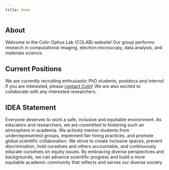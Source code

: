 ```yaml
---
title: Home
---
```


## About

Welcome to the Colin Ophus Lab (COLAB) website! Our group performs research in computational imaging, electron microscopy, data analysis, and materials science. 


## Current Positions

We are currently recruiting enthusiastic PhD students, postdocs and interns! If you are interested, please [contact Colin](mailto:cophus@stanford.edu)!  We are also excited to collaborate with any interested researchers.



## IDEA Statement

Everyone deserves to work a safe, inclusive and equitable environment. As educators and researchers, we are committed to fostering such an atmosphere in academia. We actively mentor students from underrepresented groups, implement fair hiring practices, and promote global scientific collaboration. We strive to create inclusive spaces, prevent discrimination, hold ourselves and others accountable, and continuously educate ourselves on equity issues. By embracing diverse perspectives and backgrounds, we can advance scientific progress and build a more equitable academic community that reflects and serves our diverse society.






